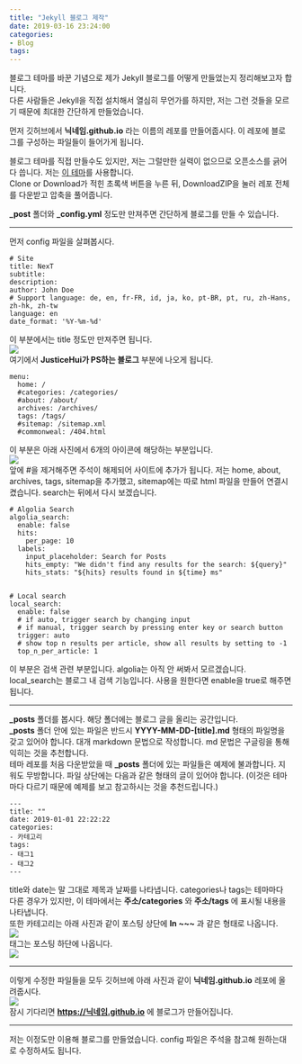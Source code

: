 ```yaml
---
title: "Jekyll 블로그 제작"
date: 2019-03-16 23:24:00
categories:
- Blog
tags:
---
```


블로그 테마를 바꾼 기념으로 제가 Jekyll 블로그를 어떻게 만들었는지 정리해보고자 합니다.<Br>
다른 사람들은 Jekyll을 직접 설치해서 열심히 무언가를 하지만, 저는 그런 것들을 모르기 때문에 최대한 간단하게 만들었습니다.

먼저 깃허브에서 **닉네임.github.io** 라는 이름의 레포를 만들어줍시다. 이 레포에 블로그를 구성하는 파일들이 들어가게 됩니다.

블로그 테마를 직접 만들수도 있지만, 저는 그럴만한 실력이 없으므로 오픈소스를 긁어다 씁니다. 저는 [이 테마](https://github.com/Simpleyyt/jekyll-theme-next)를 사용합니다.<br>
Clone or Download가 적힌 초록색 버튼을 누른 뒤, DownloadZIP을 눌러 레포 전체를 다운받고 압축을 풀어줍니다.

**_post** 폴더와 **_config.yml** 정도만 만져주면 간단하게 블로그를 만들 수 있습니다.

<hr>

먼저 config 파일을 살펴봅시다.
```
# Site
title: NexT
subtitle:
description:
author: John Doe
# Support language: de, en, fr-FR, id, ja, ko, pt-BR, pt, ru, zh-Hans, zh-hk, zh-tw
language: en
date_format: '%Y-%m-%d'
```
이 부분에서는 title 정도만 만져주면 됩니다.<br>
<img src = "https://i.imgur.com/YUyIGmG.png"><br>
여기에서 **JusticeHui가 PS하는 블로그** 부분에 나오게 됩니다.

```
menu:
  home: /
  #categories: /categories/
  #about: /about/
  archives: /archives/
  tags: /tags/
  #sitemap: /sitemap.xml
  #commonweal: /404.html
```
이 부분은 아래 사진에서 6개의 아이콘에 해당하는 부분입니다.<Br>
<img src = "https://i.imgur.com/YUyIGmG.png"><br>
앞에 #을 제거해주면 주석이 해제되어 사이트에 추가가 됩니다. 저는 home, about, archives, tags, sitemap을 추가했고, sitemap에는 따로 html 파일을 만들어 연결시켰습니다. search는 뒤에서 다시 보겠습니다.

```
# Algolia Search
algolia_search:
  enable: false
  hits:
    per_page: 10
  labels:
    input_placeholder: Search for Posts
    hits_empty: "We didn't find any results for the search: ${query}"
    hits_stats: "${hits} results found in ${time} ms"


# Local search
local_search:
  enable: false
  # if auto, trigger search by changing input
  # if manual, trigger search by pressing enter key or search button
  trigger: auto
  # show top n results per article, show all results by setting to -1
  top_n_per_article: 1
```
이 부분은 검색 관련 부분입니다. algolia는 아직 안 써봐서 모르겠습니다. local_search는 블로그 내 검색 기능입니다. 사용을 원한다면 enable을 true로 해주면 됩니다.

<hr>

**_posts** 폴더를 봅시다. 해당 폴더에는 블로그 글을 올리는 공간입니다.<br>
**_posts** 폴더 안에 있는 파일은 반드시 **YYYY-MM-DD-[title].md** 형태의 파일명을 갖고 있어야 합니다. 대개 markdown 문법으로 작성합니다. md 문법은 구글링을 통해 익히는 것을 추천합니다.<br>
테마 레포를 처음 다운받았을 때 **_posts** 폴더에 있는 파일들은 예제에 불과합니다. 지워도 무방합니다. 파일 상단에는 다음과 같은 형태의 글이 있어야 합니다. (이것은 테마마다 다르기 때문에 예제를 보고 참고하시는 것을 추천드립니다.)
```
---
title: ""
date: 2019-01-01 22:22:22
categories:
- 카테고리
tags:
- 태그1
- 태그2
---
```
title와 date는 말 그대로 제목과 날짜를 나타냅니다. categories나 tags는 테마마다 다른 경우가 있지만, 이 테마에서는 **주소/categories** 와 **주소/tags** 에 표시될 내용을 나타냅니다.<Br>
또한 카테고리는 아래 사진과 같이 포스팅 상단에 **In ~~~** 과 같은 형태로 나옵니다.<br>
<img src = "https://i.imgur.com/FiLJ66C.png"><Br>
태그는 포스팅 하단에 나옵니다. <Br>
<img src = "https://i.imgur.com/QeqSdD6.png">

<hr>

이렇게 수정한 파일들을 모두 깃허브에 아래 사진과 같이 **닉네임.github.io** 레포에 올려줍시다.<br>
<img src = "https://i.imgur.com/FITWc0R.png"><Br>
잠시 기다리면 **https://닉네임.github.io** 에 블로그가 만들어집니다.

<hr>

저는 이정도만 이용해 블로그를 만들었습니다. config 파일은 주석을 참고해 원하는대로 수정하셔도 됩니다.
